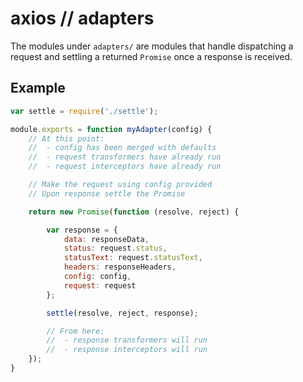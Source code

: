# axios // adapters

The modules under `adapters/` are modules that handle dispatching a request and settling a returned `Promise` once a response is received.

## Example

```js
var settle = require('./settle');

module.exports = function myAdapter(config) {
    // At this point:
    //  - config has been merged with defaults
    //  - request transformers have already run
    //  - request interceptors have already run

    // Make the request using config provided
    // Upon response settle the Promise

    return new Promise(function (resolve, reject) {

        var response = {
            data: responseData,
            status: request.status,
            statusText: request.statusText,
            headers: responseHeaders,
            config: config,
            request: request
        };

        settle(resolve, reject, response);

        // From here:
        //  - response transformers will run
        //  - response interceptors will run
    });
}
```
